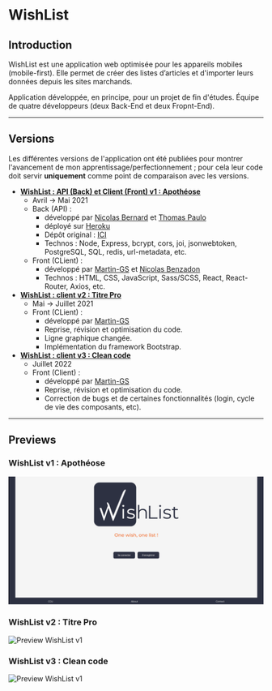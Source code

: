 # WishList

## Introduction

WishList est une application web optimisée pour les appareils mobiles (mobile-first). Elle permet de créer des listes d’articles et d'importer leurs données depuis les sites marchands.

Application développée, en principe, pour un projet de fin d'études. Équipe de quatre développeurs (deux Back-End et deux Fropnt-End).

---

## Versions

Les différentes versions de l'application ont été publiées pour montrer l'avancement de mon apprentissage/perfectionnement ; pour cela leur code doit servir **uniquement** comme point de comparaison avec les versions.

- **[WishList : API (Back) et Client (Front) v1 : Apothéose](./WishList_v1--Apotheose/)**
  - Avril -> Mai 2021
  - Back (API) :
    - développé par [Nicolas Bernard](https://github.com/Nicolas-B06) et [Thomas Paulo](https://github.com/gibsonshelby)
    - déployé sur [Heroku](https://onedream-onewish.herokuapp.com)
    - Dépôt original : [ICI](https://github.com/O-clock-Quill/projet-25-wishlist)
    - Technos : Node, Express, bcrypt, cors, joi, jsonwebtoken, PostgreSQL, SQL, redis, url-metadata, etc.
  - Front (CLient) :
    - développé par [Martin-GS](https://github.com/Martin-GS) et [Nicolas Benzadon](https://github.com/NicolasBNZ)
    - Technos : HTML, CSS, JavaScript, Sass/SCSS, React, React-Router, Axios, etc.
- **[WishList : client v2 : Titre Pro](https://github.com/Martin-GS/WishList_Client_v2--Titre_Pro )**
  - Mai -> Juillet 2021
  - Front (CLient) :
    - développé par [Martin-GS](https://github.com/Martin-GS)
    - Reprise, révision et optimisation du code.
    - Ligne graphique changée.
    - Implémentation du framework Bootstrap.
- **[WishList : client v3 : Clean code](https://github.com/Martin-GS/WishList_Client_v3--Clean_code )**
  - Juillet 2022
  - Front (Client) :
    - développé par [Martin-GS](https://github.com/Martin-GS)
    - Reprise, révision et optimisation du code.
    - Correction de bugs et de certaines fonctionnalités (login, cycle de vie des composants, etc).

---

## Previews

### WishList v1 : Apothéose

![Preview WishList v1](./WishList_v1--Apotheose/doc/preview.png)

### WishList v2 : Titre Pro

![Preview WishList v1](./WishList_Client_v3--Titre_Pro/doc/preview.png)

### WishList v3 : Clean code

![Preview WishList v1](./WishList_Client_v3--Clean_code/doc/preview.png)

